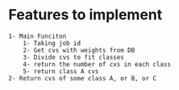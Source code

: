 # Features to implement
	1- Main Funciton
		1- Taking job id
		2- Get cvs with weights from DB
		3- Divide cvs to fit classes
		4- return the number of cvs in each class
		5- return class A cvs
	2- Return cvs of some class A, or B, or C
	
